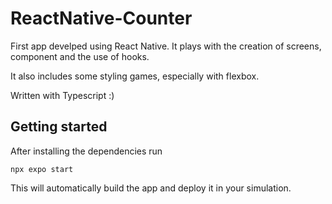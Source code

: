 # ReactNative-Counter

First app develped using React Native. It plays with the creation of screens, component and the use of hooks. 

It also includes some styling games, especially with flexbox.

Written with Typescript :)

## Getting started

After installing the dependencies run

```
npx expo start
```

This will automatically build the app and deploy it in your simulation.
